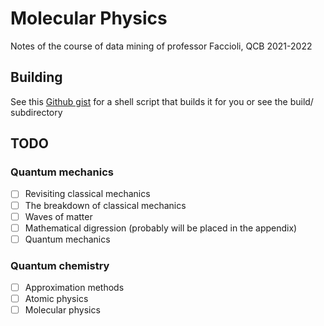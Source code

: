 # Molecular Physics
Notes of the course of data mining of professor Faccioli, QCB 2021-2022

## Building
See this [Github gist](https://gist.github.com/giacThePhantom/e080a777782754542d0e081835669085) for a shell script that builds it for you or see the build/ subdirectory

## TODO

### Quantum mechanics

  * [ ] Revisiting classical mechanics
  * [ ] The breakdown of classical mechanics
  * [ ] Waves of matter
  * [ ] Mathematical digression (probably will be placed in the appendix)
  * [ ] Quantum mechanics

### Quantum chemistry
 
 * [ ] Approximation methods
 * [ ] Atomic physics
 * [ ] Molecular physics
